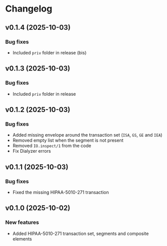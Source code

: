 # Changelog

## v0.1.4 (2025-10-03)

### Bug fixes

* Included `priv` folder in release (bis)

## v0.1.3 (2025-10-03)

### Bug fixes

* Included `priv` folder in release

## v0.1.2 (2025-10-03)

### Bug fixes

* Added missing envelope around the transaction set (`ISA`, `GS`, `GE` and `IEA`)
* Removed empty list when the segment is not present
* Removed `IO.inspect/1` from the code
* Fix Dialyzer errors

## v0.1.1 (2025-10-03)

### Bug fixes

* Fixed the missing HIPAA-5010-271 transaction

## v0.1.0 (2025-10-02)

### New features

* Added HIPAA-5010-271 transaction set, segments and composite elements
